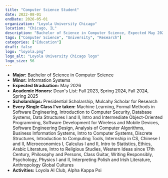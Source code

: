 ```yaml
---
title: "Computer Science Student"
date: 2022-08-01
endDate: 2026-05-01
organization: "Loyola University Chicago"
location: "Chicago, IL"
description: "Bachelor of Science in Computer Science, Expected May 2026"
tags: ["Computer Science", "University", "Research"]
categories: ["Education"]
draft: false
logo: "loyola.png"
logo_alt: "Loyola University Chicago logo"
logo_size: 56
---
```


- **Major:** Bachelor of Science in Computer Science
- **Minor:** Information Systems
- **Expected Graduation:** May 2026
- **Academic Honors:** Dean's List: Fall 2023, Spring 2024, Fall 2024, Spring 2025
- **Scholarships:** Presidential Scholarship, Mulcahy Scholar for Research
- **Every Single Class I've taken:**  Machine Learning, Formal Methods in Software Engineering, Introduction to Computer Security, Database Systems, Data Structures I and II, Intro and Intermediate Object-Oriented Programming, Software Development for Wireless and Mobile Devices, Software Engineering Design, Analysis of Computer Algorithms, Business Information Systems, Intro to Computer Systems, Discrete Structures, Introduction to Computing Tools, Internship in CS, Chinese I and II, Microeconomics I, Calculus I and II, Intro to Statistics, Ethics, Arabic Literature, Intro to Religious Studies, Western Ideas since 17th Century, Philosophy and Persons, Class Guitar, Writing Responsibly, Psychology, Physics I and II, Interpreting Polish and Irish Literature, Anthropology Global Cultures
- **Activities:** Loyola AI Club, Alpha Kappa Psi
